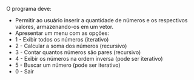 O programa deve:
* Permitir ao usuário inserir a quantidade de números e os respectivos
valores, armazenando-os em um vetor.
* Apresentar um menu com as opções:
* 1 - Exibir todos os números (iterativo)
* 2 - Calcular a soma dos números (recursivo)
* 3 - Contar quantos números são pares (recursivo)
* 4 - Exibir os números na ordem inversa (pode ser iterativo)
* 5 - Buscar um número (pode ser iterativo)
* 0 - Sair